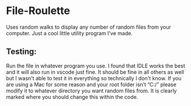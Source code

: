 # File-Roulette
Uses random walks to display any number of random files from your computer. Just a cool little utility program I've made.


## Testing:
Run the file in whatever program you use. I found that IDLE works the best and it will 
also run in vscode just fine. It should be fine in all others as well but I wasn't able to test it in 
everything so technically I don't know. If you are using a Mac for some reason and your root folder
isn’t “C:/” please modify it to whatever directory you want random files from. It is clearly marked 
where you should change this within the code.
